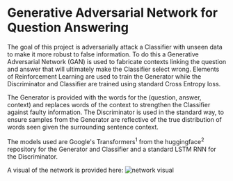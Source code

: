 # Generative Adversarial Network for Question Answering

The goal of this project is adversarially attack a Classifier with unseen data to
make it more robust to false information. To do this a Generative Adversarial
Network (GAN) is used to fabricate contexts linking the question and answer that
will ultimately make the Classifier select wrong. Elements of Reinforcement Learning
are used to train the Generator while the Discriminator and Classifier are trained
using standard Cross Entropy loss.

The Generator is provided with the words for the (question, answer, context) 
and replaces words of the context to strengthen the Classifier against faulty
information. The Discriminator is used in the standard way, to ensure samples
from the Generator are reflective of the true distribution of words seen given
the surrounding sentence context. 

The models used are Google's Transformers<sup>1</sup> from the huggingface<sup>2</sup> 
repository for the Generator and Classifier and a standard LSTM RNN for the Discriminator.

A visual of the network is provided here:
![network visual](https://github.com/kinne174/gan_qa/)